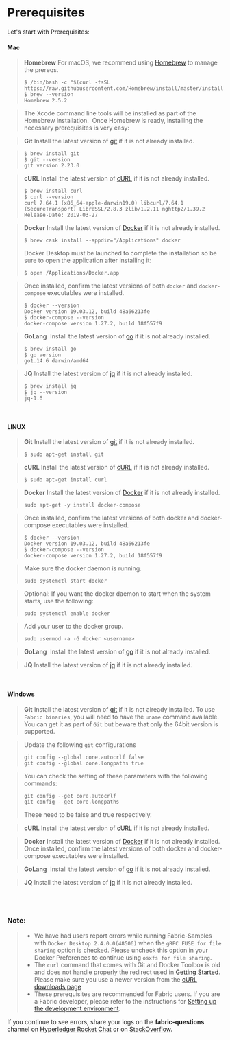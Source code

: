 # Prerequisites

Let's start with Prerequisites:


#### Mac

> **Homebrew**
> For macOS, we recommend using [Homebrew](https://brew.sh) to manage the prereqs.
> ```shell
> $ /bin/bash -c "$(curl -fsSL https://raw.githubusercontent.com/Homebrew/install/master/install.sh)"
> $ brew --version
> Homebrew 2.5.2
> ```

> The Xcode command line tools will be installed as part of the Homebrew installation.  Once Homebrew is ready, installing the necessary prerequisites is very easy:

> **Git**
> Install the latest version of [git](https://git-scm.com/downloads) if it is not already installed.

> ```shell
> $ brew install git
> $ git --version
> git version 2.23.0
> ```

> **cURL**
> Install the latest version of [cURL](https://curl.haxx.se/download.html) if it is not already installed.
> ```shell
> $ brew install curl
> $ curl --version
> curl 7.64.1 (x86_64-apple-darwin19.0) libcurl/7.64.1 (SecureTransport) LibreSSL/2.8.3 zlib/1.2.11 nghttp2/1.39.2
> Release-Date: 2019-03-27
> ```

> **Docker**
> Install the latest version of [Docker](https://docs.docker.com/get-docker/) if it is not already installed. 
> ```shell
> $ brew cask install --appdir="/Applications" docker
> ```
> Docker Desktop must be launched to complete the installation so be sure to open the application after installing it:
> ```shell
> $ open /Applications/Docker.app
> ```

> Once installed, confirm the latest versions of both `docker` and `docker-compose` executables were installed.
> ```shell
> $ docker --version
> Docker version 19.03.12, build 48a66213fe
> $ docker-compose --version
> docker-compose version 1.27.2, build 18f557f9
> ```


> **GoLang** 
> Install the latest version of [go](https://golang.org/doc/install) if it is not already installed.
> ```shell
> $ brew install go
> $ go version
> go1.14.6 darwin/amd64
>```

> **JQ**
> Install the latest version of [jq](https://stedolan.github.io/jq/download/) if it is not already installed.
> ```shell
> $ brew install jq
> $ jq --version
> jq-1.6
>```
<br>


#### LINUX
> **Git**
> Install the latest version of [git](https://git-scm.com/downloads) if it is not already installed.
>```shell
> $ sudo apt-get install git
>```


> **cURL**
> Install the latest version of [cURL](https://curl.haxx.se/download.html) if it is not already installed.
>```shell
> $ sudo apt-get install curl
>```

> **Docker**
> Install the latest version of [Docker](https://docs.docker.com/get-docker/) if it is not already installed. 
>```shell
> sudo apt-get -y install docker-compose
> ```

> Once installed, confirm the latest versions of both docker and docker-compose executables were installed.
>```shell
> $ docker --version
> Docker version 19.03.12, build 48a66213fe
> $ docker-compose --version
> docker-compose version 1.27.2, build 18f557f9
> ```

> Make sure the docker daemon is running.
> ```shell
> sudo systemctl start docker
> ```

> Optional: If you want the docker daemon to start when the system starts, use the following:
> ```shell
> sudo systemctl enable docker
> ```

> Add your user to the docker group.
> ```shell
> sudo usermod -a -G docker <username>
> ```

> **GoLang** 
> Install the latest version of [go](https://golang.org/doc/install) if it is not already installed.

> **JQ**
> Install the latest version of [jq](https://stedolan.github.io/jq/download/) if it is not already installed.
<br>

#### Windows
> **Git**
> Install the latest version of [git](https://git-scm.com/downloads) if it is not already installed.
> To use `Fabric binaries`, you will need to have the `uname` command available. You can get it as part of `Git` but beware that only the 64bit version is supported.

> Update the following `git` configurations
> ```shell
> git config --global core.autocrlf false
> git config --global core.longpaths true
> ```

> You can check the setting of these parameters with the following commands:
> ```shell
> git config --get core.autocrlf
> git config --get core.longpaths
> ```
> These need to be false and true respectively.

> **cURL**
> Install the latest version of [cURL](https://curl.haxx.se/download.html) if it is not already installed.

> **Docker**
> Install the latest version of [Docker](https://docs.docker.com/get-docker/) if it is not already installed.<br>
> Once installed, confirm the latest versions of both docker and docker-compose executables were installed.

> **GoLang** 
> Install the latest version of [go](https://golang.org/doc/install) if it is not already installed.

> **JQ**
> Install the latest version of [jq](https://stedolan.github.io/jq/download/) if it is not already installed.
<br>
<br>

### Note:
>
>- We have had users report errors while running Fabric-Samples with `Docker Desktop 2.4.0.0(48506)` when the `gRPC FUSE for file sharing` option is checked.  Please uncheck this option in your Docker Preferences to continue using `osxfs for file sharing`.
>- The `curl` command that comes with Git and Docker Toolbox is old and does not handle properly the redirect used in [Getting Started](https://hyperledger-fabric.readthedocs.io/en/latest/getting_started.html). Please make sure you use a newer version from the [cURL downloads page](https://curl.haxx.se/download.html)
>- These prerequisites are recommended for Fabric users. If you are a Fabric developer, please refer to the instructions for [Setting up the development environment](https://hyperledger-fabric.readthedocs.io/en/latest/dev-setup/devenv.html).


If you continue to see errors, share your logs on the **fabric-questions** channel on [Hyperledger Rocket Chat](https://chat.hyperledger.org/home) or on [StackOverflow](https://stackoverflow.com/questions/tagged/hyperledger-fabric).

<!--- Licensed under Creative Commons Attribution 4.0 International License
https://creativecommons.org/licenses/by/4.0/ -->